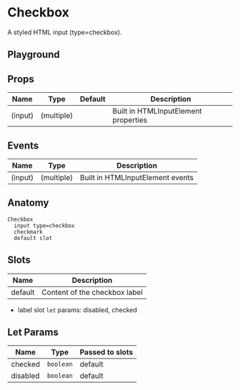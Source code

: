 <script>
    import Playground from './CheckboxPlayground.svelte';
</script>

# Checkbox

A styled HTML input (type=checkbox).

## Playground

<Playground />

## Props

| Name    | Type       | Default | Description                          |
| ------- | ---------- | ------- | ------------------------------------ |
| (input) | (multiple) |         | Built in HTMLInputElement properties |

## Events

| Name    | Type       | Description                      |
| ------- | ---------- | -------------------------------- |
| (input) | (multiple) | Built in HTMLInputElement events |

## Anatomy

```
Checkbox
  input type=checkbox
  checkmark
  default slot
```

## Slots

| Name    | Description                   |
| ------- | ----------------------------- |
| default | Content of the checkbox label |

- label slot `let` params: disabled, checked

## Let Params

| Name     | Type      | Passed to slots |
| -------- | --------- | --------------- |
| checked  | `boolean` | default         |
| disabled | `boolean` | default         |
